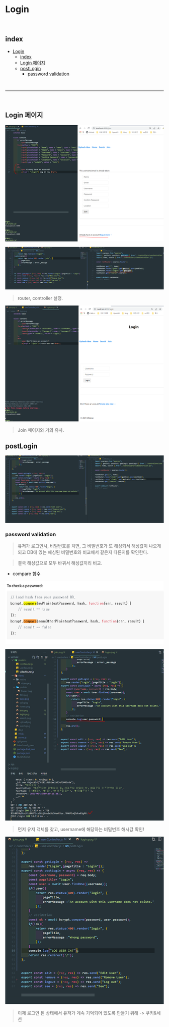 # Login

<br>

## index

<!-- TOC -->

- [Login](#login)
  - [index](#index)
  - [Login 페이지](#login-페이지)
  - [postLogin](#postlogin)
    - [password validation](#password-validation)

<!-- /TOC -->


<br>



---

<br>


## Login 페이지

![d](/Image/Express/l1.PNG)

![d](/Image/Express/l2.PNG)

> router, controller 설정.

![d](/Image/Express/l3.PNG)

> Join  페이지와 거의 유사.



## postLogin

![d](/Image/Express/l4.PNG)


### password validation

> 유저가 로그인시, 비밀번호를 치면, 그 비밀번호가 또 해싱되서 해싱값이 나오게 되고 DB에 있는 해싱된 비밀번호와 비교해서 같은지 다른지를 확인한다.

> 결국 해싱값으로 모두 바꿔서 해싱값끼리 비교.

* compare 함수

![d](/Image/Express/l5.PNG)


![d](/Image/Express/l6.PNG)
> 먼저 유저 객체를 찾고, username에 해당하는 비밀번호 해시값 확인!

![d](/Image/Express/l7.PNG)

> 이제 로그인 된 상태에서 유저가 계속 기억되어 있도록 만들기 위해 -> 쿠키&세션 




















